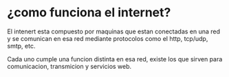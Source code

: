 # ¿como funciona el internet?

El intenert esta compuesto por maquinas que estan conectadas en una red y se comunican en esa red mediante protocolos como el http, tcp/udp, smtp, etc.

Cada uno cumple una funcion distinta en esa red, existe los que sirven para comunicacion, transmicion y servicios web.
